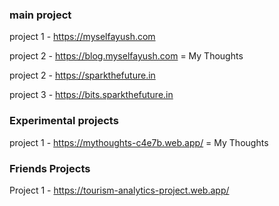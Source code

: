 ### main project

project 1 - https://myselfayush.com </br>

project 2 - https://blog.myselfayush.com = My Thoughts </br>

project 2 - https://sparkthefuture.in </br>

project 3 - https://bits.sparkthefuture.in </br>

### Experimental projects

project 1 - https://mythoughts-c4e7b.web.app/  = My Thoughts

### Friends Projects

Project 1 - https://tourism-analytics-project.web.app/
